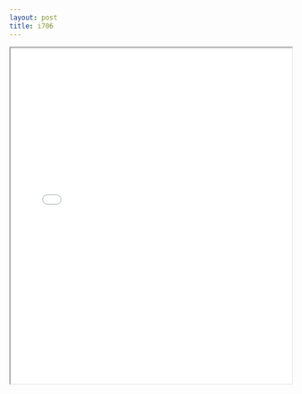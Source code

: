 ```yaml
---
layout: post
title: i706
---
```


<div class="pdf-container">
<iframe src="ea/assets/pdfs/i706.pdf" height="600" width="100%" allowFullScreen="true"></iframe>
</div>

